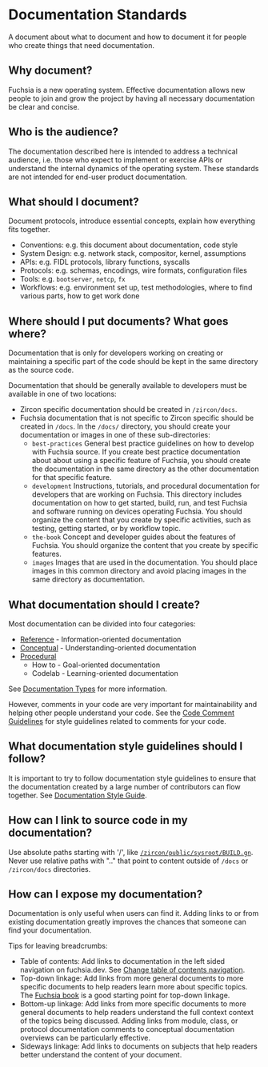 # Documentation Standards

A document about what to document and how to document it for people who create things that need
documentation.

## Why document?

Fuchsia is a new operating system. Effective documentation allows new people to join and grow the
project by having all necessary documentation be clear and concise.

## Who is the audience?

The documentation described here is intended to address a technical audience, i.e. those who expect
to implement or exercise APIs or understand the internal dynamics of the operating system. These
standards are not intended for end-user product documentation.

## What should I document?

Document protocols, introduce essential concepts, explain how everything fits together.

- Conventions: e.g. this document about documentation, code style
- System Design: e.g. network stack, compositor, kernel, assumptions
- APIs: e.g. FIDL protocols, library functions, syscalls
- Protocols: e.g. schemas, encodings, wire formats, configuration files
- Tools: e.g. `bootserver`, `netcp`, `fx`
- Workflows: e.g. environment set up, test methodologies, where to find various
  parts, how to get work done

## Where should I put documents?  What goes where?

Documentation that is only for developers working on creating or maintaining
a specific part of the code should be kept in the same directory as the source code.

Documentation that should be generally available to developers must be
available in one of two locations:

* Zircon specific documentation should be created in `/zircon/docs`.
* Fuchsia documentation that is not specific to Zircon specific should
   be created in `/docs`.  In the `/docs/` directory, you should create your
   documentation or images in one of these sub-directories:
    * `best-practices`
       General best practice guidelines on how to develop with Fuchsia source.
       If you create best practice documentation about about using a specific
       feature of Fuchsia, you should create the documentation in the same
       directory as the other documentation for that specific feature.
    *  `development`
        Instructions, tutorials, and procedural documentation for developers
        that are working on Fuchsia. This directory includes documentation
        on how to get started, build, run, and test Fuchsia and software
        running on devices operating Fuchsia. You should organize the content
        that you create by specific activities, such as testing, getting
        started, or by workflow topic.
    * `the-book`
        Concept and developer guides about the features of Fuchsia. You
        should organize the content that you create by specific features.
    * `images`
        Images that are used in the documentation. You should place images in
        this common directory and avoid placing images in the same directory
        as documentation.

## What documentation should I create?

Most documentation can be divided into four categories:

- [Reference](documentation_types.md#reference-documentation) - Information-oriented documentation
- [Conceptual](documentation_types.md#conceptual-documentation) - Understanding-oriented
  documentation
- [Procedural](documentation_types.md#procedural-documentation)
    - How to - Goal-oriented documentation
    - Codelab - Learning-oriented documentation

See [Documentation Types](documentation_types.md) for more information.

However, comments in your code are very important for maintainability and helping other people
understand your code. See the [Code Comment Guidelines](documentation_comments.md) for style guidelines
related to comments for your code.

## What documentation style guidelines should I follow?

It is important to try to follow documentation style guidelines to ensure that the documentation
created by a large number of contributors can flow together. See
[Documentation Style Guide](documentation_style_guide.md).

## How can I link to source code in my documentation?

Use absolute paths starting with '/', like [`/zircon/public/sysroot/BUILD.gn`](/zircon/public/sysroot/BUILD.gn).
Never use relative paths with ".." that point to content outside of `/docs` or `/zircon/docs` directories.

## How can I expose my documentation?

Documentation is only useful when users can find it. Adding links to or from existing documentation
greatly improves the chances that someone can find your documentation.

Tips for leaving breadcrumbs:

- Table of contents: Add links to documentation in the left sided navigation
  on fuchsia.dev. See
  [Change table of contents navigation](documentation_navigation_toc.md).
- Top-down linkage: Add links from more general documents to more specific documents to help
  readers learn more about specific topics. The [Fuchsia book](../the-book/README.md) is a good
  starting point for top-down linkage.
- Bottom-up linkage: Add links from more specific documents to more general documents to help
  readers understand the full context context of the topics being discussed. Adding links from
  module, class, or protocol documentation comments to conceptual documentation overviews can be
  particularly effective.
- Sideways linkage: Add links to documents on subjects that help readers better understand the
  content of your document.

